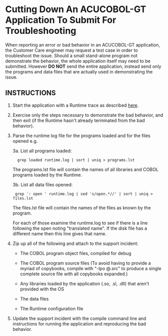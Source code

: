 # Cutting Down An ACUCOBOL-GT Application To Submit For Troubleshooting  

When reporting an error or bad behavior in an ACUCOBOL-GT application, the Customer Care engineer may request a test case in order to troubleshoot the issue.  Should a small stand-alone program not demonstrate the behavior, the whole application itself may need to be submitted. However **DO NOT** send the entire application, instead send only the programs and data files that are actually used in demonstrating the issue.   

## INSTRUCTIONS 

1. Start the application with a Runtime trace as described [here](trace.md#Runtime).  

2. Exercise only the steps necessary to demonstrate the bad behavior, and then exit (if the Runtime hasn't already terminated from the bad behavior).  

3. Parse the runtime log file for the programs loaded and for the files opened e.g.

    3a. List all programs loaded:  

    ```
      grep loaded runtime.log | sort | uniq > programs.lst  
    ```

    The programs.lst file will contain the names of all libraries and COBOL programs loaded by the Runtime.  

    3b. List all data files opened:  

    ```
     grep ': open ' runtime.log | sed 's/open.*//' | sort | uniq > files.lst  
    ```

    The files.lst file will contain the names of the files as known by the program.  

    For each of those examine the runtime.log to see if there is a line following the open noting "translated name".  If the disk file has a different name then this line gives that name.  

4. Zip up all of the following and attach to the support incident:  

    - The COBOL program object files, compiled for debug  

    - The COBOL program source files (To avoid having to provide a myriad of copybooks, compile with "-lpo @.src" to produce a single complete source file with all copybooks expanded.)

    - Any libraries loaded by the application (.so, .sl, .dll) that aren't provided with the OS

    - The data files

    - The Runtime configuration file

 5. Update the support incident with the compile command line and instructions for running the application and reproducing the bad behavior.

